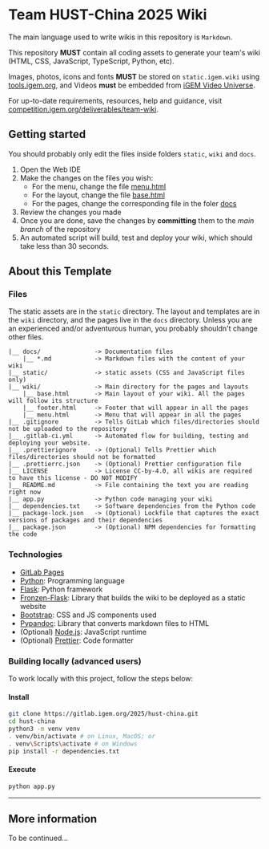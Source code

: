 # Team HUST-China 2025 Wiki

The main language used to write wikis in this repository is `Markdown`.

This repository **MUST** contain all coding assets to generate your team's wiki
(HTML, CSS, JavaScript, TypeScript, Python, etc).

Images, photos, icons and fonts **MUST** be stored on `static.igem.wiki` using
[tools.igem.org](https://tools.igem.org), and Videos **must** be embedded from
[iGEM Video Universe](https://video.igem.org).

For up-to-date requirements, resources, help and guidance, visit
[competition.igem.org/deliverables/team-wiki](https://competition.igem.org/deliverables/team-wiki).

## Getting started

You should probably only edit the files inside folders `static`, `wiki` and
`docs`.

1. Open the Web IDE
2. Make the changes on the files you wish:
   - For the menu, change the file [menu.html](wiki/menu.html)
   - For the layout, change the file [base.html](wiki/base.html)
   - For the pages, change the corresponding file in the foler [docs](docs)
3. Review the changes you made
4. Once you are done, save the changes by **committing** them to the _main
   branch_ of the repository
5. An automated script will build, test and deploy your wiki, which should take
   less than 30 seconds.

## About this Template

### Files

The static assets are in the `static` directory. The layout and templates are in
the `wiki` directory, and the pages live in the `docs` directory. Unless you are
an experienced and/or adventurous human, you probably shouldn't change other
files.

    |__ docs/               -> Documentation files
        |__ *.md            -> Markdown files with the content of your wiki
    |__ static/             -> static assets (CSS and JavaScript files only)
    |__ wiki/               -> Main directory for the pages and layouts
        |__ base.html       -> Main layout of your wiki. All the pages will follow its structure
        |__ footer.html     -> Footer that will appear in all the pages
        |__ menu.html       -> Menu that will appear in all the pages
    |__ .gitignore          -> Tells GitLab which files/directories should not be uploaded to the repository
    |__ .gitlab-ci.yml      -> Automated flow for building, testing and deploying your website.
    |__ .prettierignore     -> (Optional) Tells Prettier which files/directories should not be formatted
    |__ .prettierrc.json    -> (Optional) Prettier configuration file
    |__ LICENSE             -> License CC-by-4.0, all wikis are required to have this license - DO NOT MODIFY
    |__ README.md           -> File containing the text you are reading right now
    |__ app.py              -> Python code managing your wiki
    |__ dependencies.txt    -> Software dependencies from the Python code
    |__ package-lock.json   -> (Optional) Lockfile that captures the exact versions of packages and their dependencies
    |__ package.json        -> (Optional) NPM dependencies for formatting the code

### Technologies

- [GitLab Pages](https://docs.gitlab.com/ee/user/project/pages/)
- [Python](https://www.python.org): Programming language
- [Flask](https://palletsprojects.com/p/flask/): Python framework
- [Fronzen-Flask](https://pythonhosted.org/Frozen-Flask): Library that builds
  the wiki to be deployed as a static website
- [Bootstrap](https://getbootstrap.com/docs/5.0/components): CSS and JS
  components used
- [Pypandoc](https://pypi.org/project/pypandoc-binary): Library that converts
  markdown files to HTML
- (Optional) [Node.js](https://nodejs.org): JavaScript runtime
- (Optional) [Prettier](https://prettier.io): Code formatter

### Building locally (advanced users)

To work locally with this project, follow the steps below:

#### Install

```bash
git clone https://gitlab.igem.org/2025/hust-china.git
cd hust-china
python3 -m venv venv
. venv/bin/activate # on Linux, MacOS; or
. venv\Scripts\activate # on Windows
pip install -r dependencies.txt
```

#### Execute

```bash
python app.py
```

---

## More information

To be continued...

